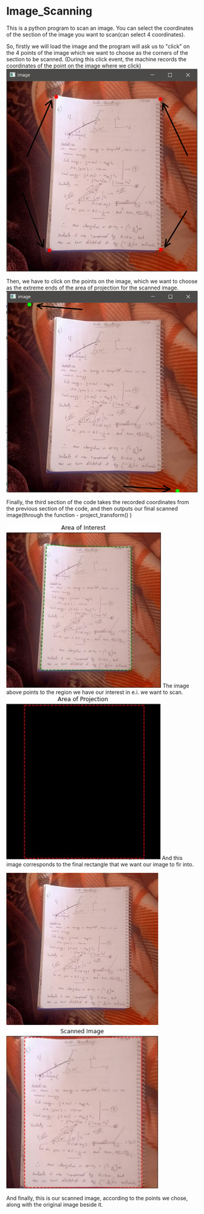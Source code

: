 # Image_Scanning

This is a python program to scan an image. You can select the coordinates of the section of the image you want to scan(can select 4 coordinates).

So, firstly we will load the image and the program will ask us to "click" on the 4 points of the image which we want to choose as the corners of the section to be scanned.
(During this click event, the machine records the coordinates of the point on the image where we click)
<img src="Images/Scanning1.png">

Then, we have to click on the points on the image, which we want to choose as the extreme ends of the area of projection for the scanned image.
<img src="Images/Scanning2.png">

Finally, the third section of the code takes the recorded coordinates from the previous section of the code, and then outputs our final scanned image(through the function - project_transform() )

<img src="Images/Area_of _interest.JPG">
The image above points to the region we have our interest in e.i. we want to scan.
 
<img src="Images/Area_of_projection.JPG">
And this image corresponds to the final rectangle that we want our image to fir into.

<p float="left">
   <img src="Images/sheet1.jpg" width="400" />
  <img src="Images/Final_scanned_image.JPG" width="400" /> 
</p>
And finally, this is our scanned image, according to the points we chose, along with the original image beside it.
